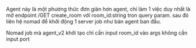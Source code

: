 Agent này là một phương thức đơn giản hơn agent, chỉ làm 1 việc duy nhất là mở endpoint /GET create_room với room_id:string tron query param. sau đó liên hệ nomad để khởi động 1 server job như bản agent ban đầu.

Nomad job mà agent_v2 khởi tạo chỉ cần input room_id vào args không cần input port